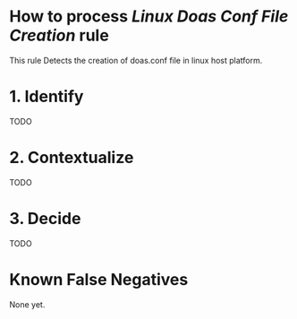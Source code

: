 # How to process *Linux Doas Conf File Creation* rule
This rule Detects the creation of doas.conf file in linux host platform.

# 1. Identify
TODO

# 2. Contextualize
TODO

# 3. Decide
TODO

# Known False Negatives
None yet.
